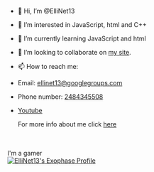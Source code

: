 - 👋 Hi, I’m @ElliNet13
- 👀 I’m interested in JavaScript, html and C++
- 🌱 I’m currently learning JavaScript and html
- 💞️ I’m looking to collaborate on [my site](https://github.com/ElliNet13/Ellinet13.github.io).
- 📫 How to reach me:
- Email: [ellinet13@googlegroups.com](mailto:ellinet13@googlegroups.com?subject=Sent%20from%20Github)
- Phone number: [2484345508](tel:+12484345508)
- [Youtube](https://bit.ly/eeeytsub)

    For more info about me click [here](https://bit.ly/m/ellinet13)

<br><br>
I'm a gamer <br>
[![ElliNet13's Exophase Profile](https://card.exophase.com/2/0/263283.png?1717975286)](https://www.exophase.com/user/ElliNet13/)